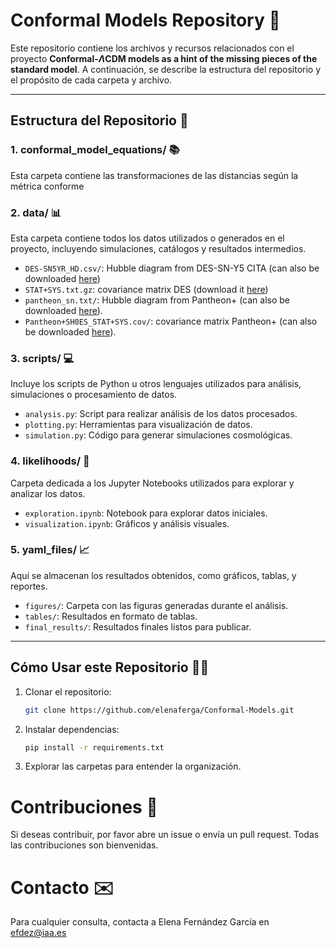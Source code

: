 # Conformal Models Repository 🌌

Este repositorio contiene los archivos y recursos relacionados con el proyecto **Conformal-$\Lambda$CDM models as a hint of the missing pieces of the standard model**. A continuación, se describe la estructura del repositorio y el propósito de cada carpeta y archivo.

---

## Estructura del Repositorio 📁

### **1. conformal_model_equations/** 📚
Esta carpeta contiene las transformaciones de las distancias según la métrica conforme

### **2. data/** 📊
Esta carpeta contiene todos los datos utilizados o generados en el proyecto, incluyendo simulaciones, catálogos y resultados intermedios.

- `DES-SN5YR_HD.csv/`: Hubble diagram from DES-SN-Y5 CITA (can also be downloaded [here](https://github.com/des-science/DES-SN5YR/tree/main/4_DISTANCES_COVMAT)) 
-  `STAT+SYS.txt.gz`: covariance matrix DES (download it [here](https://github.com/des-science/DES-SN5YR/tree/main/4_DISTANCES_COVMAT)) 
- `pantheon_sn.txt/`: Hubble diagram from Pantheon+ (can also be downloaded [here](https://github.com/PantheonPlusSH0ES/DataRelease/tree/main/Pantheon%2B_Data/4_DISTANCES_AND_COVAR)).
- `Pantheon+SH0ES_STAT+SYS.cov/`: covariance matrix Pantheon+ (can also be downloaded [here](https://github.com/PantheonPlusSH0ES/DataRelease/tree/main/Pantheon%2B_Data/4_DISTANCES_AND_COVAR)).

### **3. scripts/** 💻
Incluye los scripts de Python u otros lenguajes utilizados para análisis, simulaciones o procesamiento de datos.

- `analysis.py`: Script para realizar análisis de los datos procesados.
- `plotting.py`: Herramientas para visualización de datos.
- `simulation.py`: Código para generar simulaciones cosmológicas.

### **4. likelihoods/** 📔
Carpeta dedicada a los Jupyter Notebooks utilizados para explorar y analizar los datos.

- `exploration.ipynb`: Notebook para explorar datos iniciales.
- `visualization.ipynb`: Gráficos y análisis visuales.

### **5. yaml_files/** 📈
Aquí se almacenan los resultados obtenidos, como gráficos, tablas, y reportes.

- `figures/`: Carpeta con las figuras generadas durante el análisis.
- `tables/`: Resultados en formato de tablas.
- `final_results/`: Resultados finales listos para publicar.

---

## Cómo Usar este Repositorio 🧑‍🔬

1. Clonar el repositorio:
   ```bash
   git clone https://github.com/elenaferga/Conformal-Models.git

2. Instalar dependencias:
   ```bash
   pip install -r requirements.txt

4. Explorar las carpetas para entender la organización.

# Contribuciones 🤝

Si deseas contribuir, por favor abre un issue o envía un pull request. Todas las contribuciones son bienvenidas.

# Contacto ✉️

Para cualquier consulta, contacta a Elena Fernández García en efdez@iaa.es

